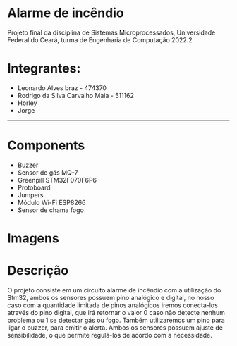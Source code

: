 # Alarme de incêndio
Projeto final da disciplina de Sistemas Microprocessados, Universidade Federal do Ceará,
turma de Engenharia de Computação 2022.2 <br>
# Integrantes:
* Leonardo Alves braz - 474370
* Rodrigo da Silva Carvalho Maia - 511162
* Horley
* Jorge
<hr>

# Components
* Buzzer
* Sensor de gás MQ-7
* Greenpill STM32F070F6P6
* Protoboard
* Jumpers
* Módulo Wi-Fi ESP8266
* Sensor de chama fogo
# Imagens
# Descrição
O projeto consiste em um circuito alarme de incêndio com a utilização do Stm32, ambos os
sensores possuem pino analógico e digital, no nosso caso com a quantidade limitada de
pinos analógicos iremos conecta-los através do pino digital, que irá retornar o valor 0 caso
não detecte nenhum problema ou 1 se detectar gás ou fogo. Também utilizaremos um pino
para ligar o buzzer, para emitir o alerta. Ambos os sensores possuem ajuste de
sensibilidade, o que permite regulá-los de acordo com a necessidade.

